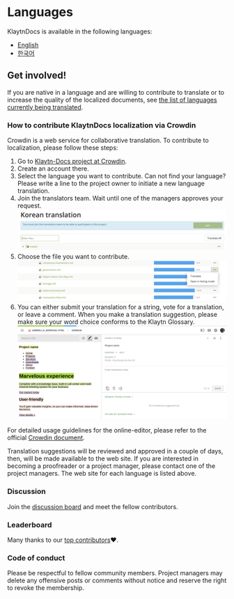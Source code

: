 # Languages

KlaytnDocs is available in the following languages:

- [English](https://docs.klaytn.com)
- [한국어](https://ko.docs.klaytn.com)


## Get involved!

If you are native in a language and are willing to contribute to translate 
or to increase the quality of the localized documents, 
see [the list of languages currently being translated](https://crowdin.com/project/klaytn-docs).   

### How to contribute KlaytnDocs localization via Crowdin

Crowdin is a web service for collaborative translation. To contribute to localization, please follow these steps: 
1. Go to [Klaytn-Docs project at Crowdin](https://crowdin.com/project/klaytn-docs).
1. Create an account there.
1. Select the language you want to contribute. Can not find your language? Please write a line to the project owner to initiate a new language translation.
1. Join the translators team. Wait until one of the managers approves your request.
![](languages/images/crowdin-join-project.png)
1. Choose the file you want to contribute.
![](languages/images/crowdin-open-file.png)
1. You can either submit your translation for a string, vote for a translation, or leave a comment. When you make a translation suggestion, please make sure your word choice conforms to the Klaytn Glossary.   
![](languages/images/crowdin-editor.png)
  

For detailed usage guidelines for the online-editor, please refer to the official [Crowdin document](https://support.crowdin.com/online-editor/). 


Translation suggestions will be reviewed and approved in a couple of days, then, will be made available to the web site. If you are interested in becoming a proofreader or a project manager, please contact one of the project managers. The web site for each language is listed above.

### Discussion 
Join the [discussion board](https://crowdin.com/project/klaytn-docs/discussions) and meet the fellow contributors.

### Leaderboard

Many thanks to our [top contributors](https://crowdin.com/project/klaytn-docs/reports):heart:.

### Code of conduct
 
Please be respectful to fellow community members. Project managers may delete any offensive posts or comments without notice and reserve the right to revoke the membership.  

 
